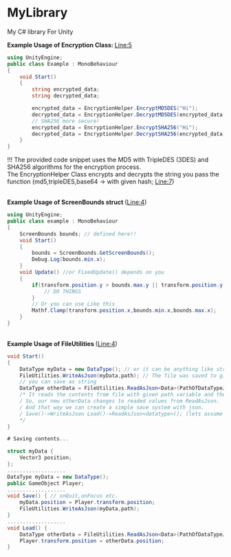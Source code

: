 # MyLibrary
My C# library For Unity 
<br>

<strong> Example Usage of Encryption Class: </strong> <a href="https://github.com/zyr1on/MyLibrary/blob/main/Lib/EncryptionHelper.cs#L5">Line:5</a>
```cs
using UnityEngine;
public class Example : MonoBehaviour
{
    void Start()
    {
        string encrypted_data;
        string decrypted_data;

        encrypted_data = EncryptionHelper.EncryptMD5DES("Hi");
        decrypted_data = EncryptionHelper.DecryptMD5DES(encrypted_data);
        // SHA256 more secure!
        encrypted_data = EncryptionHelper.EncryptSHA256("Hi");
        decrypted_data = EncryptionHelper.DecryptSHA256(encrypted_data);
    }
}
```
!!! The provided code snippet uses the MD5 with TripleDES (3DES) and SHA256 algorithms for the encryption process. <br>The EncryptionHelper Class encrypts and decrypts the string you pass the function (md5,tripleDES,base64 -> 
with given hash; <a href="https://github.com/zyr1on/MyLibrary/blob/main/Lib/EncryptionHelper.cs#L7">Line:7</a>)

<br>
<strong>Example <strong>Usage</strong> of ScreenBounds struct </strong>(<a href="https://github.com/zyr1on/MyLibrary/blob/main/Lib/ScreenBounds.cs#L4">Line:4</a>) 

```cs
using UnityEngine;
public class example : MonoBehaviour
{
    ScreenBounds bounds; // defined here!!
    void Start()
    {
        bounds = ScreenBounds.GetScreenBounds();
        Debug.Log(bounds.min.x);
    }
    void Update() //or FixedUpdate() depends on you
    {
        if(transform.position.y > bounds.max.y || transform.position.y < bounds.min.y) { // its more like if the y coordinate of the gameObject(this) exceeds the limit
            // DO THINGS
        }
        // Or you can use Like this
        Mathf.Clamp(transform.position.x,bounds.min.x,bounds.max.x);
    }
}
```

<br>
<strong>Example <strong>Usage</strong> of FileUtilities </strong>(<a href="https://github.com/zyr1on/MyLibrary/blob/main/Lib/FileUtilities.cs#L4">Line:4</a>) 

```cs
void Start()
{
	DataType myData = new DataType(); // or it can be anything like struct, enum, string...
	FileUtilities.WriteAsJson(myData,path); // The file was saved to given path as json as obj type.
	// you can save as string
	DataType otherData = FileUtilities.ReadAsJson<Data>(PathOfDataTypeJson);
	/* It reads the contents from file with given path variable and then assigns it to the other "otherData variable" with its own type.
	/ So, our new otherData changes to readed values from ReadAsJson.
	/ And that way we can create a simple save system with json.
	/ Save()->WriteAsJson Load()->ReadAsJson<datatype>(); (lets assume datatype is a collection of variableas of our game datas).
	*/
}

# Saving contents...

struct myData {
    Vector3 position;
};
...................
DataType myData = new DataType();
public GameObject Player;
...................
void Save() { // onQuit,onFocus etc.
    myData.position = Player.transform.position;
    FileUtilities.WriteAsJson(myData,path);
}
...................
void Load() {
    DataType otherData = FileUtilities.ReadAsJson<Data>(PathOfDataTypeJson);
    Player.transform.position = otherData.position;
}   

```

